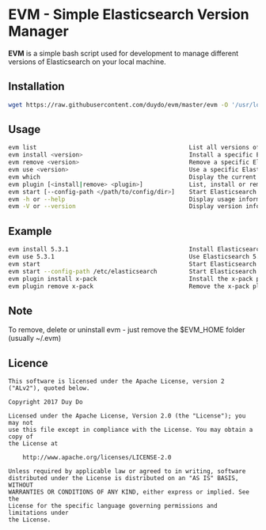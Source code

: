 EVM - Simple Elasticsearch Version Manager
==========================================

**EVM** is a simple bash script used for development to manage different versions of Elasticsearch on your local machine.

## Installation
```sh
wget https://raw.githubusercontent.com/duydo/evm/master/evm -O '/usr/local/bin/evm'
```

## Usage
```sh
evm list                                           List all versions of Elasticsearch have been installed
evm install <version>                              Install a specific Elasticsearch version
evm remove <version>                               Remove a specific Elasticsearch version
evm use <version>                                  Use a specific Elasticsearch version
evm which                                          Display the current Elasticsearch version
evm plugin [<install|remove> <plugin>]             List, install or remove an Elasticsearch plugin
evm start [--config-path </path/to/config/dir>]    Start Elasticsearch node with/without a specific config directory
evm -h or --help                                   Display usage information
evm -V or --version                                Display version information
```
## Example
```sh
evm install 5.3.1                                  Install Elasticsearch 5.3.1
evm use 5.3.1                                      Use Elasticsearch 5.3.1
evm start                                          Start Elasticsearch node with the default config directory
evm start --config-path /etc/elasticsearch         Start Elasticsearch node with /etc/elasticsearch config directory
evm plugin install x-pack                          Install the x-pack plugin
evm plugin remove x-pack                           Remove the x-pack plugin
```
## Note
To remove, delete or uninstall evm - just remove the $EVM_HOME folder (usually ~/.evm)

## Licence
    This software is licensed under the Apache License, version 2 ("ALv2"), quoted below.

    Copyright 2017 Duy Do

    Licensed under the Apache License, Version 2.0 (the "License"); you may not
    use this file except in compliance with the License. You may obtain a copy of
    the License at

        http://www.apache.org/licenses/LICENSE-2.0

    Unless required by applicable law or agreed to in writing, software
    distributed under the License is distributed on an "AS IS" BASIS, WITHOUT
    WARRANTIES OR CONDITIONS OF ANY KIND, either express or implied. See the
    License for the specific language governing permissions and limitations under
    the License.
